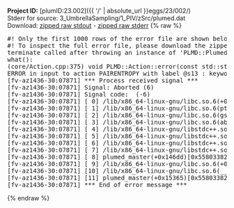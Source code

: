 **Project ID:** [plumID:23.002]({{ '/' | absolute_url }}eggs/23/002/)  
Stderr for source:  3_UmbrellaSampling/1_PIV/zSrc/plumed.dat   
Download: [zipped raw stdout](plumed.dat.plumed_master.stdout.txt.zip) - [zipped raw stderr](plumed.dat.plumed_master.stderr.txt.zip) 
{% raw %}
<pre>
#! Only the first 1000 rows of the error file are shown below
#! To inspect the full error file, please download the zipped raw stderr file above
terminate called after throwing an instance of 'PLMD::Plumed::ExceptionError'
what():
(core/Action.cpp:375) void PLMD::Action::error(const std::string&) const
ERROR in input to action PAIRENTROPY with label @s13 : keyword GRID_BIN is compulsory for this action
[fv-az1436-30:07871] *** Process received signal ***
[fv-az1436-30:07871] Signal: Aborted (6)
[fv-az1436-30:07871] Signal code:  (-6)
[fv-az1436-30:07871] [ 0] /lib/x86_64-linux-gnu/libc.so.6(+0x45330)[0x7fbc18c45330]
[fv-az1436-30:07871] [ 1] /lib/x86_64-linux-gnu/libc.so.6(pthread_kill+0x11c)[0x7fbc18c9eb2c]
[fv-az1436-30:07871] [ 2] /lib/x86_64-linux-gnu/libc.so.6(gsignal+0x1e)[0x7fbc18c4527e]
[fv-az1436-30:07871] [ 3] /lib/x86_64-linux-gnu/libc.so.6(abort+0xdf)[0x7fbc18c288ff]
[fv-az1436-30:07871] [ 4] /lib/x86_64-linux-gnu/libstdc++.so.6(+0xa5ff5)[0x7fbc190a5ff5]
[fv-az1436-30:07871] [ 5] /lib/x86_64-linux-gnu/libstdc++.so.6(+0xbb0da)[0x7fbc190bb0da]
[fv-az1436-30:07871] [ 6] /lib/x86_64-linux-gnu/libstdc++.so.6(_ZSt10unexpectedv+0x0)[0x7fbc190a5a55]
[fv-az1436-30:07871] [ 7] /lib/x86_64-linux-gnu/libstdc++.so.6(+0xa5a6f)[0x7fbc190a5a6f]
[fv-az1436-30:07871] [ 8] plumed_master(+0x146dd)[0x5580338286dd]
[fv-az1436-30:07871] [ 9] /lib/x86_64-linux-gnu/libc.so.6(+0x2a1ca)[0x7fbc18c2a1ca]
[fv-az1436-30:07871] [10] /lib/x86_64-linux-gnu/libc.so.6(__libc_start_main+0x8b)[0x7fbc18c2a28b]
[fv-az1436-30:07871] [11] plumed_master(+0x15365)[0x558033829365]
[fv-az1436-30:07871] *** End of error message ***
</pre>
{% endraw %}
